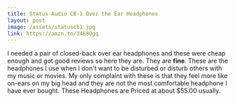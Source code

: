 ```yaml
---
title: Status Audio CB-1 Over the Ear Headphones
layout: post
image: /assets/statuscb1.jpg
link: https://amzn.to/3468Ogq
---
```


I needed a pair of closed-back over ear headphones and these were cheap enough and got good reviews so here they are. They are **fine**. These are the headphones I use when I don't want to be disturbed or disturb others with my music or movies. My only complaint with these is that they feel more like on-ears on my big head and they are not the most comfortable headphone I have ever bought. These Headphones are Priced at about $55.00 usually.